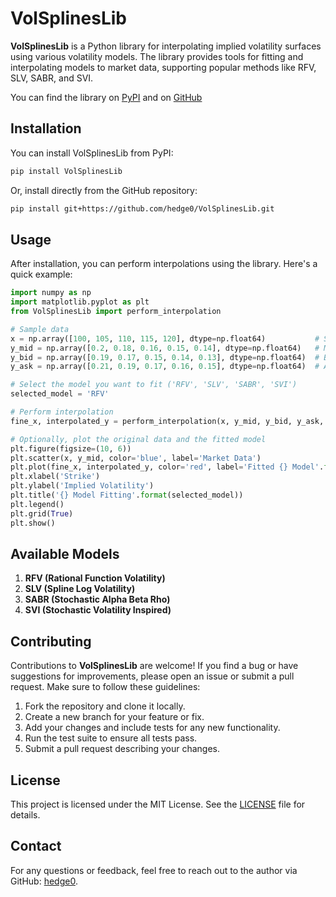 # VolSplinesLib

**VolSplinesLib** is a Python library for interpolating implied volatility surfaces using various volatility models. The library provides tools for fitting and interpolating models to market data, supporting popular methods like RFV, SLV, SABR, and SVI.

You can find the library on [PyPI](https://pypi.org/project/VolSplinesLib/) and on [GitHub](https://github.com/hedge0/VolSplinesLib)

## Installation

You can install VolSplinesLib from PyPI:

```bash
pip install VolSplinesLib
```

Or, install directly from the GitHub repository:

```bash
pip install git+https://github.com/hedge0/VolSplinesLib.git
```

## Usage

After installation, you can perform interpolations using the library. Here's a quick example:

```python
import numpy as np
import matplotlib.pyplot as plt
from VolSplinesLib import perform_interpolation

# Sample data
x = np.array([100, 105, 110, 115, 120], dtype=np.float64)           # Strike prices
y_mid = np.array([0.2, 0.18, 0.16, 0.15, 0.14], dtype=np.float64)   # Mid implied volatilities
y_bid = np.array([0.19, 0.17, 0.15, 0.14, 0.13], dtype=np.float64)  # Bid IVs
y_ask = np.array([0.21, 0.19, 0.17, 0.16, 0.15], dtype=np.float64)  # Ask IVs

# Select the model you want to fit ('RFV', 'SLV', 'SABR', 'SVI')
selected_model = 'RFV'

# Perform interpolation
fine_x, interpolated_y = perform_interpolation(x, y_mid, y_bid, y_ask, selected_model)

# Optionally, plot the original data and the fitted model
plt.figure(figsize=(10, 6))
plt.scatter(x, y_mid, color='blue', label='Market Data')
plt.plot(fine_x, interpolated_y, color='red', label='Fitted {} Model'.format(selected_model))
plt.xlabel('Strike')
plt.ylabel('Implied Volatility')
plt.title('{} Model Fitting'.format(selected_model))
plt.legend()
plt.grid(True)
plt.show()
```

## Available Models

1. **RFV (Rational Function Volatility)**
2. **SLV (Spline Log Volatility)**
3. **SABR (Stochastic Alpha Beta Rho)**
4. **SVI (Stochastic Volatility Inspired)**

## Contributing

Contributions to **VolSplinesLib** are welcome! If you find a bug or have suggestions for improvements, please open an issue or submit a pull request. Make sure to follow these guidelines:

1. Fork the repository and clone it locally.
2. Create a new branch for your feature or fix.
3. Add your changes and include tests for any new functionality.
4. Run the test suite to ensure all tests pass.
5. Submit a pull request describing your changes.

## License

This project is licensed under the MIT License. See the [LICENSE](LICENSE) file for details.

## Contact

For any questions or feedback, feel free to reach out to the author via GitHub: [hedge0](https://github.com/hedge0).
